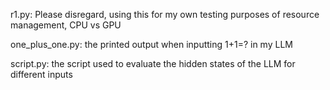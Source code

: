 r1.py: Please disregard, using this for my own testing purposes of resource management, CPU vs GPU

one_plus_one.py: the printed output when inputting 1+1=? in my LLM

script.py: the script used to evaluate the hidden states of the LLM for different inputs
